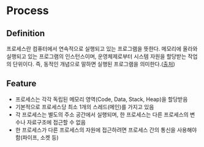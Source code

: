 # Process

## Definition
프로세스란 컴퓨터에서 연속적으로 실행되고 있는 프로그램을 뜻한다. 메모리에 올라와 실행되고 있는 프로그램의 인스턴스이며, 운영체제로부터 시스템 자원을 할당받는 작업의 단위이다. 즉, 동적인 개념으로 말하면 실행된 프로그램을 의미한다.([출처](https://gmlwjd9405.github.io/2018/09/14/process-vs-thread.html))  

## Feature
- 프로세스는 각각 독립된 메모리 영역(Code, Data, Stack, Heap)을 할당받음
- 기본적으로 프로세스당 최소 1개의 스레드(메인)를 가지고 있음
- 각 프로세스는 별도의 주소 공간에서 실행되며, 한 프로세스는 다른 프로세스의 변수나 자료구조에 접근할 수 없음
- 한 프로세스가 다른 프로세스의 자원에 접근하려면 프로세스 간의 통신을 사용해야함(파이프, 소켓 등)